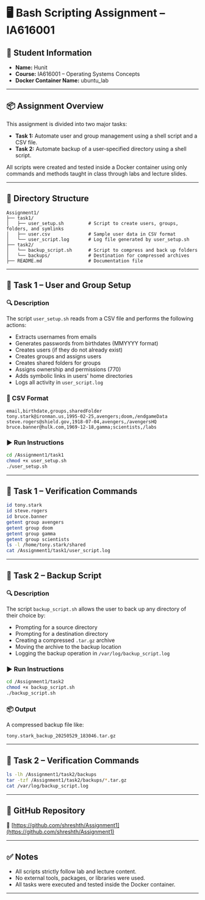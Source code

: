 # 🖥️ Bash Scripting Assignment – IA616001

## 👤 Student Information
- **Name:** Hunit
- **Course:** IA616001 – Operating Systems Concepts
- **Docker Container Name:** ubuntu_lab

---

## 📦 Assignment Overview

This assignment is divided into two major tasks:

- **Task 1:** Automate user and group management using a shell script and a CSV file.
- **Task 2:** Automate backup of a user-specified directory using a shell script.

All scripts were created and tested inside a Docker container using only commands and methods taught in class through labs and lecture slides.

---

## 📁 Directory Structure

```
Assignment1/
├── task1/
│   ├── user_setup.sh         # Script to create users, groups, folders, and symlinks
│   ├── user.csv              # Sample user data in CSV format
│   └── user_script.log       # Log file generated by user_setup.sh
├── task2/
│   └── backup_script.sh      # Script to compress and back up folders
│   └── backups/              # Destination for compressed archives
├── README.md                 # Documentation file
```

---

## 📝 Task 1 – User and Group Setup

### 🔍 Description
The script `user_setup.sh` reads from a CSV file and performs the following actions:

- Extracts usernames from emails
- Generates passwords from birthdates (MMYYYY format)
- Creates users (if they do not already exist)
- Creates groups and assigns users
- Creates shared folders for groups
- Assigns ownership and permissions (770)
- Adds symbolic links in users' home directories
- Logs all activity in `user_script.log`

### 📂 CSV Format

```
email,birthdate,groups,sharedFolder
tony.stark@ironman.us,1995-02-25,avengers;doom,/endgameData
steve.rogers@shield.gov,1918-07-04,avengers,/avengersHQ
bruce.banner@hulk.com,1969-12-18,gamma;scientists,/labs
```

### ▶️ Run Instructions

```bash
cd /Assignment1/task1
chmod +x user_setup.sh
./user_setup.sh
```

---

## 🧪 Task 1 – Verification Commands

```bash
id tony.stark
id steve.rogers
id bruce.banner
getent group avengers
getent group doom
getent group gamma
getent group scientists
ls -l /home/tony.stark/shared
cat /Assignment1/task1/user_script.log
```

---

## 📝 Task 2 – Backup Script

### 🔍 Description

The script `backup_script.sh` allows the user to back up any directory of their choice by:

- Prompting for a source directory
- Prompting for a destination directory
- Creating a compressed `.tar.gz` archive
- Moving the archive to the backup location
- Logging the backup operation in `/var/log/backup_script.log`

### ▶️ Run Instructions

```bash
cd /Assignment1/task2
chmod +x backup_script.sh
./backup_script.sh
```

### 📦 Output

A compressed backup file like:

```
tony.stark_backup_20250529_183046.tar.gz
```

---

## 🧪 Task 2 – Verification Commands

```bash
ls -lh /Assignment1/task2/backups
tar -tzf /Assignment1/task2/backups/*.tar.gz
cat /var/log/backup_script.log
```

---

## 🐙 GitHub Repository

🔗 [https://github.com/shreshth/Assignment1](https://github.com/shreshth/Assignment1)

---

## ✅ Notes

- All scripts strictly follow lab and lecture content.
- No external tools, packages, or libraries were used.
- All tasks were executed and tested inside the Docker container.

---
